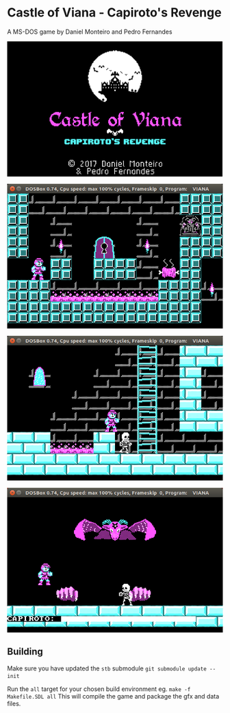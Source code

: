 # Castle of Viana - Capiroto's Revenge

A MS-DOS game by Daniel Monteiro and Pedro Fernandes

![ ](/screenshot1.png?raw=true)

![ ](/screenshot2.png?raw=true)

![ ](/screenshot3.png?raw=true)

![ ](/screenshot4.png?raw=true)


## Building

Make sure you have updated the `stb` submodule `git submodule update --init`

Run the `all` target for your chosen build environment eg. `make -f Makefile.SDL all`
This will compile the game and package the gfx and data files.
